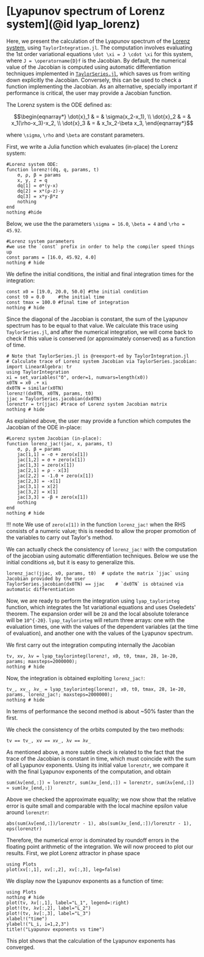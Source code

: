 # [Lyapunov spectrum of Lorenz system](@id lyap_lorenz)

Here, we present the calculation of the Lyapunov spectrum of the
[Lorenz system](https://en.wikipedia.org/wiki/Lorenz_system),
using `TaylorIntegration.jl`. The computation involves evaluating the 1st
order variational equations ``\dot \xi = J \cdot \xi`` for this system, where
``J = \operatorname{D}f`` is the Jacobian. By default, the numerical value of
the Jacobian is computed using automatic differentiation techniques
implemented in [`TaylorSeries.jl`](https://github.com/JuliaDiff/TaylorSeries.jl),
which saves us from writing down explicitly the Jacobian. Conversely, this can be
used to check a function implementing the Jacobian. As an alternative,
specially important if performance is critical, the user may provide a Jacobian
function.

The Lorenz system is the ODE defined as:
```math
\begin{eqnarray*}
    \dot{x}_1 & = & \sigma(x_2-x_1), \\
    \dot{x}_2 & = & x_1(\rho-x_3)-x_2, \\
    \dot{x}_3 & = & x_1x_2-\beta x_3,
\end{eqnarray*}
```
where ``\sigma``, ``\rho`` and ``\beta`` are constant parameters.

First, we write a Julia function which evaluates (in-place) the Lorenz system:
```@example lorenz
#Lorenz system ODE:
function lorenz!(dq, q, params, t)
    σ, ρ, β = params
    x, y, z = q
    dq[1] = σ*(y-x)
    dq[2] = x*(ρ-z)-y
    dq[3] = x*y-β*z
    nothing
end
nothing #hide
```
Below, we use the the parameters ``\sigma = 16.0``, ``\beta = 4`` and
``\rho = 45.92``.
```@example lorenz
#Lorenz system parameters
#we use the `const` prefix in order to help the compiler speed things up
const params = [16.0, 45.92, 4.0]
nothing # hide
```

We define the initial conditions, the initial and final integration times
for the integration:
```@example lorenz
const x0 = [19.0, 20.0, 50.0] #the initial condition
const t0 = 0.0     #the initial time
const tmax = 100.0 #final time of integration
nothing # hide
```

Since the diagonal of the Jacobian is constant, the sum of the Lyapunov spectrum
has to be equal to that value. We calculate this trace using
`TaylorSeries.jl`, and after the numerical integration, we will come back to
check if this value is conserved (or approximately conserved)
as a function of time.
```@example lorenz
# Note that TaylorSeries.jl is @reexport-ed by TaylorIntegration.jl
# Calculate trace of Lorenz system Jacobian via TaylorSeries.jacobian:
import LinearAlgebra: tr
using TaylorIntegration
xi = set_variables("δ", order=1, numvars=length(x0))
x0TN = x0 .+ xi
dx0TN = similar(x0TN)
lorenz!(dx0TN, x0TN, params, t0)
jjac = TaylorSeries.jacobian(dx0TN)
lorenztr = tr(jjac) #trace of Lorenz system Jacobian matrix
nothing # hide
```

As explained above, the user may provide a function which computes the Jacobian
of the ODE in-place:
```@example lorenz
#Lorenz system Jacobian (in-place):
function lorenz_jac!(jac, x, params, t)
    σ, ρ, β = params
    jac[1,1] = -σ + zero(x[1])
    jac[1,2] = σ + zero(x[1])
    jac[1,3] = zero(x[1])
    jac[2,1] = ρ - x[3]
    jac[2,2] = -1.0 + zero(x[1])
    jac[2,3] = -x[1]
    jac[3,1] = x[2]
    jac[3,2] = x[1]
    jac[3,3] = -β + zero(x[1])
    nothing
end
nothing # hide
```
!!! note
    We use of `zero(x[1])` in the function `lorenz_jac!` when the RHS consists
    of a numeric value; this is needed to allow the proper promotion of the
    variables to carry out Taylor's method.

We can actually check the consistency of `lorenz_jac!` with the computation
of the jacobian using automatic differentiation techniques. Below we use
the initial conditions `x0`, but it is easy to generalize this.
```@example lorenz
lorenz_jac!(jjac, x0, params, t0)  # update the matrix `jjac` using Jacobian provided by the user
TaylorSeries.jacobian(dx0TN) == jjac    # `dx0TN` is obtained via automatic differentiation
```

Now, we are ready to perform the integration using `lyap_taylorinteg` function,
which integrates the
1st variational equations and uses Oseledets' theorem. The expansion order will
be ``28`` and the local absolute tolerance will be ``10^{-20}``.
`lyap_taylorinteg` will return three arrays: one with the evaluation times, one
with the values of the dependent variables (at the time of evaluation), and another
one with the values of the Lyapunov spectrum.

We first carry out the integration computing internally the Jacobian
```@example lorenz
tv, xv, λv = lyap_taylorinteg(lorenz!, x0, t0, tmax, 28, 1e-20, params; maxsteps=2000000);
nothing # hide
```
Now, the integration is obtained exploiting `lorenz_jac!`:
```@example lorenz
tv_, xv_, λv_ = lyap_taylorinteg(lorenz!, x0, t0, tmax, 28, 1e-20, params, lorenz_jac!; maxsteps=2000000);
nothing # hide
```
In terms of performance the second method is about ~50% faster than the first.

We check the consistency of the orbits computed by the two methods:
```@example lorenz
tv == tv_, xv == xv_, λv == λv_
```

As mentioned above, a more subtle check is related to the fact that the trace
of the Jacobian is constant in time, which must coincide with the sum
of all Lyapunov exponents. Using its initial value `lorenztr`, we compare it
with the final Lyapunov exponents of the computation, and obtain
```@example lorenz
sum(λv[end,:]) ≈ lorenztr, sum(λv_[end,:]) ≈ lorenztr, sum(λv[end,:]) ≈ sum(λv_[end,:])
```

Above we checked the approximate equality; we now show that the
relative error is quite small and comparable with the local machine epsilon
value around `lorenztr`:
```@example lorenz
abs(sum(λv[end,:])/lorenztr - 1), abs(sum(λv_[end,:])/lorenztr - 1), eps(lorenztr)
```
Therefore, the numerical error is dominated by roundoff errors in the floating
point arithmetic of the integration.
We will now proceed to plot our results. First, we plot Lorenz attractor in
phase space
```@example lorenz
using Plots
plot(xv[:,1], xv[:,2], xv[:,3], leg=false)
```

We display now the Lyapunov exponents as a function of time:
```@example lorenz
using Plots
nothing # hide
plot(tv, λv[:,1], label="L_1", legend=:right)
plot!(tv, λv[:,2], label="L_2")
plot!(tv, λv[:,3], label="L_3")
xlabel!("time")
ylabel!("L_i, i=1,2,3")
title!("Lyapunov exponents vs time")
```
This plot shows that the calculation of the Lyapunov exponents
has converged.
